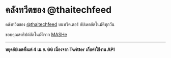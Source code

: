 ﻿# คลังทวีตของ @thaitechfeed

คลังทวีตของ [@thaitechfeed](https://twitter.com/thaitechfeed) บนทวิตเตอร์ อัปเดตอัตโนมัติทุกวัน

ขอบคุณสคริปต์อัตโนมัติจาก [MASHe](https://mashe.hawksey.info/2016/08/keeping-your-twitter-archive-fresh-and-freely-hosted-on-github-pages/)

---

**หยุดอัปเดตตั้งแต่ 4 เม.ย. 66 เนื่องจาก Twitter เก็บค่าใช้งาน API**
